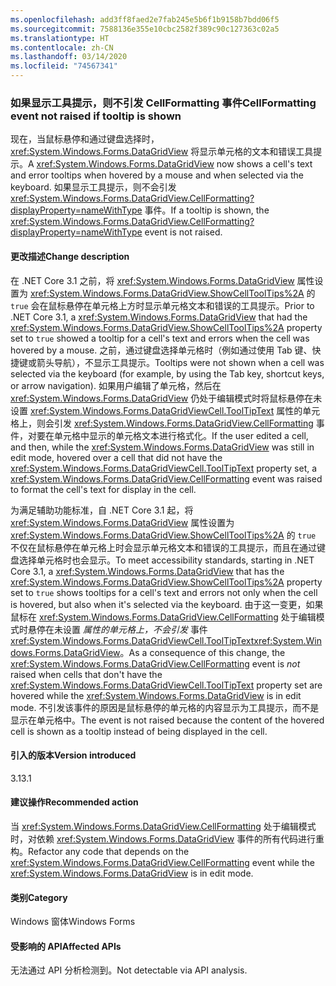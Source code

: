 ```yaml
---
ms.openlocfilehash: add3ff8faed2e7fab245e5b6f1b9158b7bdd06f5
ms.sourcegitcommit: 7588136e355e10cbc2582f389c90c127363c02a5
ms.translationtype: HT
ms.contentlocale: zh-CN
ms.lasthandoff: 03/14/2020
ms.locfileid: "74567341"
---
```

### <a name="cellformatting-event-not-raised-if-tooltip-is-shown"></a><span data-ttu-id="d2e92-101">如果显示工具提示，则不引发 CellFormatting 事件</span><span class="sxs-lookup"><span data-stu-id="d2e92-101">CellFormatting event not raised if tooltip is shown</span></span>

<span data-ttu-id="d2e92-102">现在，当鼠标悬停和通过键盘选择时，<xref:System.Windows.Forms.DataGridView> 将显示单元格的文本和错误工具提示。</span><span class="sxs-lookup"><span data-stu-id="d2e92-102">A <xref:System.Windows.Forms.DataGridView> now shows a cell's text and error tooltips when hovered by a mouse and when selected via the keyboard.</span></span> <span data-ttu-id="d2e92-103">如果显示工具提示，则不会引发 <xref:System.Windows.Forms.DataGridView.CellFormatting?displayProperty=nameWithType> 事件。</span><span class="sxs-lookup"><span data-stu-id="d2e92-103">If a tooltip is shown, the <xref:System.Windows.Forms.DataGridView.CellFormatting?displayProperty=nameWithType> event is not raised.</span></span>

#### <a name="change-description"></a><span data-ttu-id="d2e92-104">更改描述</span><span class="sxs-lookup"><span data-stu-id="d2e92-104">Change description</span></span>

<span data-ttu-id="d2e92-105">在 .NET Core 3.1 之前，将 <xref:System.Windows.Forms.DataGridView> 属性设置为 <xref:System.Windows.Forms.DataGridView.ShowCellToolTips%2A> 的 `true` 会在鼠标悬停在单元格上方时显示单元格文本和错误的工具提示。</span><span class="sxs-lookup"><span data-stu-id="d2e92-105">Prior to .NET Core 3.1, a <xref:System.Windows.Forms.DataGridView> that had the <xref:System.Windows.Forms.DataGridView.ShowCellToolTips%2A> property set to `true` showed a tooltip for a cell's text and errors when the cell was hovered by a mouse.</span></span> <span data-ttu-id="d2e92-106">之前，通过键盘选择单元格时（例如通过使用 Tab 键、快捷键或箭头导航），不显示工具提示。</span><span class="sxs-lookup"><span data-stu-id="d2e92-106">Tooltips were not shown when a cell was selected via the keyboard (for example, by using the Tab key, shortcut keys, or arrow navigation).</span></span> <span data-ttu-id="d2e92-107">如果用户编辑了单元格，然后在 <xref:System.Windows.Forms.DataGridView> 仍处于编辑模式时将鼠标悬停在未设置 <xref:System.Windows.Forms.DataGridViewCell.ToolTipText> 属性的单元格上，则会引发 <xref:System.Windows.Forms.DataGridView.CellFormatting> 事件，对要在单元格中显示的单元格文本进行格式化。</span><span class="sxs-lookup"><span data-stu-id="d2e92-107">If the user edited a cell, and then, while the <xref:System.Windows.Forms.DataGridView> was still in edit mode, hovered over a cell that did not have the <xref:System.Windows.Forms.DataGridViewCell.ToolTipText> property set, a <xref:System.Windows.Forms.DataGridView.CellFormatting> event was raised to format the cell's text for display in the cell.</span></span>

<span data-ttu-id="d2e92-108">为满足辅助功能标准，自 .NET Core 3.1 起，将 <xref:System.Windows.Forms.DataGridView> 属性设置为 <xref:System.Windows.Forms.DataGridView.ShowCellToolTips%2A> 的 `true` 不仅在鼠标悬停在单元格上时会显示单元格文本和错误的工具提示，而且在通过键盘选择单元格时也会显示。</span><span class="sxs-lookup"><span data-stu-id="d2e92-108">To meet accessibility standards, starting in .NET Core 3.1, a <xref:System.Windows.Forms.DataGridView> that has the <xref:System.Windows.Forms.DataGridView.ShowCellToolTips%2A> property set to `true` shows tooltips for a cell's text and errors not only when the cell is hovered, but also when it's selected via the keyboard.</span></span> <span data-ttu-id="d2e92-109">由于这一变更，如果鼠标在 <xref:System.Windows.Forms.DataGridView.CellFormatting> 处于编辑模式时悬停在未设置 *属性的单元格上，不会引发* 事件<xref:System.Windows.Forms.DataGridViewCell.ToolTipText><xref:System.Windows.Forms.DataGridView>。</span><span class="sxs-lookup"><span data-stu-id="d2e92-109">As a consequence of this change, the <xref:System.Windows.Forms.DataGridView.CellFormatting> event is *not* raised when cells that don't have the <xref:System.Windows.Forms.DataGridViewCell.ToolTipText> property set are hovered while the <xref:System.Windows.Forms.DataGridView> is in edit mode.</span></span> <span data-ttu-id="d2e92-110">不引发该事件的原因是鼠标悬停的单元格的内容显示为工具提示，而不是显示在单元格中。</span><span class="sxs-lookup"><span data-stu-id="d2e92-110">The event is not raised because the content of the hovered cell is shown as a tooltip instead of being displayed in the cell.</span></span>

#### <a name="version-introduced"></a><span data-ttu-id="d2e92-111">引入的版本</span><span class="sxs-lookup"><span data-stu-id="d2e92-111">Version introduced</span></span>

<span data-ttu-id="d2e92-112">3.1</span><span class="sxs-lookup"><span data-stu-id="d2e92-112">3.1</span></span>

#### <a name="recommended-action"></a><span data-ttu-id="d2e92-113">建议操作</span><span class="sxs-lookup"><span data-stu-id="d2e92-113">Recommended action</span></span>

<span data-ttu-id="d2e92-114">当 <xref:System.Windows.Forms.DataGridView.CellFormatting> 处于编辑模式时，对依赖 <xref:System.Windows.Forms.DataGridView> 事件的所有代码进行重构。</span><span class="sxs-lookup"><span data-stu-id="d2e92-114">Refactor any code that depends on the <xref:System.Windows.Forms.DataGridView.CellFormatting> event while the <xref:System.Windows.Forms.DataGridView> is in edit mode.</span></span>

#### <a name="category"></a><span data-ttu-id="d2e92-115">类别</span><span class="sxs-lookup"><span data-stu-id="d2e92-115">Category</span></span>

<span data-ttu-id="d2e92-116">Windows 窗体</span><span class="sxs-lookup"><span data-stu-id="d2e92-116">Windows Forms</span></span>

#### <a name="affected-apis"></a><span data-ttu-id="d2e92-117">受影响的 API</span><span class="sxs-lookup"><span data-stu-id="d2e92-117">Affected APIs</span></span>

<span data-ttu-id="d2e92-118">无法通过 API 分析检测到。</span><span class="sxs-lookup"><span data-stu-id="d2e92-118">Not detectable via API analysis.</span></span>

<!-- 

### Affected APIs

- Not detectable via API analysis.

-->
